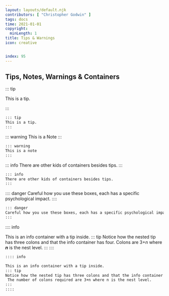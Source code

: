 ```yaml
---
layout: layouts/default.njk
contributors: [ "Christopher Godwin" ]
tags: docs
time: 2021-01-01
copyright:
  minLength: 1
title: Tips & Warnings
icon: creative


index: 95
---
```


## Tips, Notes, Warnings & Containers

::: tip

This is a tip.

:::

```md
::: tip
This is a tip.
:::
```

::: warning
This is a Note
:::

```md
::: warning
This is a note
:::
```

::: info
There are other kids of containers besides tips.
:::

```md
::: info
There are other kids of containers besides tips.
:::
```

:::: danger
Careful how you use these boxes, each has a specific psychological impact.
::::

```md
::: danger
Careful how you use these boxes, each has a specific psychological impact.
:::
```

:::: info

This is an info container with a tip inside.
::: tip
Notice how the nested tip has three colons and that the info container has four.
 Colons are 3+_n_ where **_n_** is the nest level.
:::
::::

```md
:::: info

This is an info container with a tip inside.
::: tip
Notice how the nested tip has three colons and that the info container has four.
 The number of colons required are 3+n where n is the nest level.
:::
::::
```